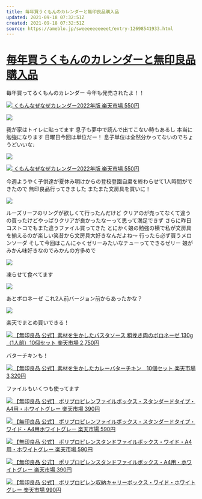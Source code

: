 ```yaml
---
title: 毎年買うくもんのカレンダーと無印良品購入品
updated: 2021-09-18 07:32:51Z
created: 2021-09-18 07:32:51Z
source: https://ameblo.jp/sweeeeeeeeeet/entry-12698541933.html
---
```


# [毎年買うくもんのカレンダーと無印良品購入品](https://ameblo.jp/sweeeeeeeeeet/entry-12698541933.html)

毎年買ってるくもんのカレンダー
今年も発売されたよ！！

[ ![](https://ameblo.jp/sweeeeeeeeeet/affiliate)   くもんなぜなぜカレンダー2022年版  楽天市場  550円](https://d.odsyms15.com/click?aid=KVG5YwvUmh6iglI6OjYGIH)

[![](https://stat.ameba.jp/user_images/20210917/21/sweeeeeeeeeet/5a/84/j/o1080110615002443759.jpg?caw=800)](https://stat.ameba.jp/user_images/20210917/21/sweeeeeeeeeet/5a/84/j/o1080110615002443759.jpg)

我が家はトイレに貼ってます
息子も夢中で読んで出てこない時もあるし
本当に勉強になります
日曜日今回は単位だー！
息子単位は全然分かってないのでちょうどいいな♩︎

[![](https://stat.ameba.jp/user_images/20210917/21/sweeeeeeeeeet/7b/10/j/o1080107615002443761.jpg?caw=800)](https://stat.ameba.jp/user_images/20210917/21/sweeeeeeeeeet/7b/10/j/o1080107615002443761.jpg)

[ ![](https://ameblo.jp/sweeeeeeeeeet/affiliate)   くもんなぜなぜカレンダー2022年版  楽天市場  550円](https://d.odsyms15.com/click?aid=Q0wvxlOz1fJN876ACiFmX3)

今週ようやく子供達が夏休み明けからの登校登園自粛を終わらせて1人時間ができたので
無印良品行ってきました
またまた文房具を買いに！

[![](https://stat.ameba.jp/user_images/20210917/21/sweeeeeeeeeet/a1/06/j/o1080089815002443763.jpg?caw=800)](https://stat.ameba.jp/user_images/20210917/21/sweeeeeeeeeet/a1/06/j/o1080089815002443763.jpg)

ルーズリーフのリングが欲しくて行ったんだけど
クリアのが売ってなくて違うの買ったけどやっぱりクリアが良かったなーって思って満足できず
さらに昨日コストコでもまた違うファイル買ってきた
とにかく娘の勉強の横で私が文房具を揃えるのが楽しい笑昔から文房具大好きなんだよね〜
行ったら必ず買うメロンソーダ
そして今回はこんにゃくゼリーみたいなチューってできるゼリー
娘がみかん味好きなのでみかんの方多めで

[![](https://stat.ameba.jp/user_images/20210917/21/sweeeeeeeeeet/d2/92/j/o1080121015002443765.jpg?caw=800)](https://stat.ameba.jp/user_images/20210917/21/sweeeeeeeeeet/d2/92/j/o1080121015002443765.jpg)

凍らせて食べてます

[![](https://stat.ameba.jp/user_images/20210917/21/sweeeeeeeeeet/a5/5f/j/o1080144015002443772.jpg?caw=800)](https://stat.ameba.jp/user_images/20210917/21/sweeeeeeeeeet/a5/5f/j/o1080144015002443772.jpg)

あとボロネーゼ
これ2人前バージョン前からあったかな？

[![](https://stat.ameba.jp/user_images/20210917/21/sweeeeeeeeeet/ad/f6/j/o1080099815002443777.jpg?caw=800)](https://stat.ameba.jp/user_images/20210917/21/sweeeeeeeeeet/ad/f6/j/o1080099815002443777.jpg)

楽天でまとめ買いできる！

[ ![](https://ameblo.jp/sweeeeeeeeeet/affiliate)   【無印良品 公式】素材を生かしたパスタソース 粗挽き肉のボロネーゼ 130g（1人前）10個セット  楽天市場  2,750円](https://d.odsyms15.com/click?aid=HpxxsAF4AHEK3hDSrShh4s)

バターチキンも！

[ ![](https://ameblo.jp/sweeeeeeeeeet/affiliate)   【無印良品 公式】素材を生かしたカレーバターチキン　10個セット  楽天市場  3,320円](https://d.odsyms15.com/click?aid=syVkCu19GC2JZ6WlEaY8b1)

ファイルもいくつも使ってます

[ ![](https://ameblo.jp/sweeeeeeeeeet/affiliate)   【無印良品 公式】 ポリプロピレンファイルボックス・スタンダードタイプ・A4用・ホワイトグレー  楽天市場  390円](https://d.odsyms15.com/click?aid=7MbQiqyB93Od66afVwV0fW)

[ ![](https://ameblo.jp/sweeeeeeeeeet/affiliate)   【無印良品 公式】 ポリプロピレンファイルボックス・スタンダードタイプ・ワイド・A4用ホワイトグレー  楽天市場  590円](https://d.odsyms15.com/click?aid=R6Kf6SipcHEjjd1ATqzFf1)

[ ![](https://ameblo.jp/sweeeeeeeeeet/affiliate)   【無印良品 公式】 ポリプロピレンスタンドファイルボックス・ワイド・A4用・ホワイトグレー  楽天市場  590円](https://d.odsyms15.com/click?aid=ZbgYRufJMnDAB8b7DFoEG7)

[ ![](https://ameblo.jp/sweeeeeeeeeet/affiliate)   【無印良品 公式】 ポリプロピレンスタンドファイルボックス・A4用・ホワイトグレー  楽天市場  390円](https://d.odsyms15.com/click?aid=3NY5Nt1ho68EW1HEQzUbTw)

[ ![](https://ameblo.jp/sweeeeeeeeeet/affiliate)   【無印良品 公式】 ポリプロピレン収納キャリーボックス・ワイド・ホワイトグレー  楽天市場  990円](https://d.odsyms15.com/click?aid=et00F4zsr2lsHafkVZ0002)